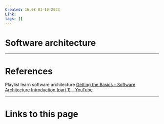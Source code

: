 ```yaml
---
Created: 16:08 01-10-2023
Link: 
tags: []
---
```


# Software architecture







--- 
# References
Playlist learn software architecture
[Getting the Basics - Software Architecture Introduction (part 1) - YouTube](https://www.youtube.com/watch?v=8UlLgOf20Ho&list=PL4JxLacgYgqTgS8qQPC17fM-NWMTr5GW6)


--- 
# Links to this page

